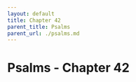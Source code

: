 ```yaml
---
layout: default
title: Chapter 42
parent_title: Psalms
parent_url: ./psalms.md
---
```


# Psalms - Chapter 42
